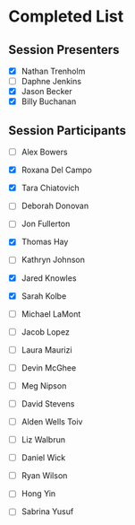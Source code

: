 # Completed List

## Session Presenters
- [X] Nathan Trenholm
- [ ] Daphne Jenkins
- [X] Jason Becker
- [x] Billy Buchanan

## Session Participants
- [ ]	Alex Bowers
- [x]	Roxana Del Campo
- [X]	Tara Chiatovich
- [ ]	Deborah Donovan
- [ ]	Jon Fullerton
- [X]	Thomas Hay
- [ ]	Kathryn Johnson
- [X]	Jared Knowles
- [x]	Sarah Kolbe
- [ ]	Michael LaMont
- [ ]	Jacob Lopez
- [ ]	Laura Maurizi
- [ ]	Devin McGhee
- [ ]	Meg Nipson
- [ ]	David Stevens
- [ ]	Alden Wells Toiv
- [ ]	Liz Walbrun
- [ ]	Daniel Wick
- [ ]	Ryan Wilson
- [ ]	Hong Yin
- [ ]	Sabrina Yusuf


